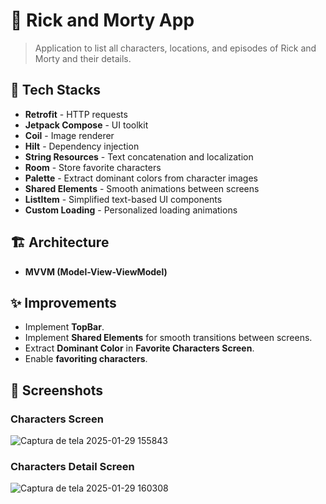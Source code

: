 # 📌 Rick and Morty App

> Application to list all characters, locations, and episodes of Rick and Morty and their details.

## 🚀 Tech Stacks

- **Retrofit** - HTTP requests  
- **Jetpack Compose** - UI toolkit  
- **Coil** - Image renderer  
- **Hilt** - Dependency injection  
- **String Resources** - Text concatenation and localization  
- **Room** - Store favorite characters  
- **Palette** - Extract dominant colors from character images  
- **Shared Elements** - Smooth animations between screens  
- **ListItem** - Simplified text-based UI components  
- **Custom Loading** - Personalized loading animations  

## 🏗️ Architecture  

- **MVVM (Model-View-ViewModel)**  

## ✨ Improvements  

- Implement **TopBar**.  
- Implement **Shared Elements** for smooth transitions between screens.  
- Extract **Dominant Color** in **Favorite Characters Screen**.  
- Enable **favoriting characters**.  

## 📸 Screenshots

### Characters Screen  
![Captura de tela 2025-01-29 155843](https://github.com/user-attachments/assets/ea2bd7a9-29d4-4c79-b913-8354e75e3882)


### Characters Detail Screen
![Captura de tela 2025-01-29 160308](https://github.com/user-attachments/assets/e46fecf1-d790-4cb0-8e60-4daf002cbd7b)

